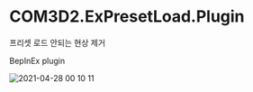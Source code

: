 # COM3D2.ExPresetLoad.Plugin
프리셋 로드 안되는 현상 제거

BepInEx plugin

![2021-04-28 00 10 11](https://user-images.githubusercontent.com/20321215/116266898-e1da5200-a7b6-11eb-9988-e7404221e6ae.png)
